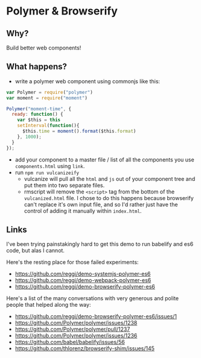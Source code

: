 # Polymer & Browserify

## Why? 

Build better web components!

## What happens?

* write a polymer web component using commonjs like this:

```javascript
var Polymer = require("polymer")
var moment = require("moment")

Polymer("moment-time", {
  ready: function() {
    var $this = this
    setInterval(function(){
      $this.time = moment().format($this.format)
    }, 1000);
  }
});
```

* add your component to a master file / list of all the components you use `components.html` using `link`.
* run `npm run vulcanizeify`
	* vulcanize will pull all the `html` and `js` out of your component tree and put them into two separate files.
	* rmscript will remove the `<script>` tag from the bottom of the `vulcanized.html` file. I chose to do this happens because browserify can't replace it's own input file, and so I'd rather just have the control of adding it manually within `index.html`.
	

## Links

I've been trying painstakingly hard to get this demo to run babelify and es6 code, but alas I cannot. 

Here's the resting place for those failed experiments:

* https://github.com/reggi/demo-systemjs-polymer-es6
* https://github.com/reggi/demo-webpack-polymer-es6
* https://github.com/reggi/demo-browserify-polymer-es6

Here's a list of the many conversations with very generous and polite people that helped along the way:

* https://github.com/reggi/demo-browserify-polymer-es6/issues/1
* https://github.com/Polymer/polymer/issues/1238
* https://github.com/Polymer/polymer/pull/1237
* https://github.com/Polymer/polymer/issues/1236
* https://github.com/babel/babelify/issues/56
* https://github.com/thlorenz/browserify-shim/issues/145

